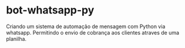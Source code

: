# bot-whatsapp-py

Criando um sistema de automação de mensagem com Python via whatsapp. Permitindo o envio de cobrança aos clientes atraves de uma planilha.


